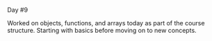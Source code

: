 Day #9<br>

Worked on objects, functions, and arrays today as part of the course structure.
Starting with basics before moving on to new concepts.

